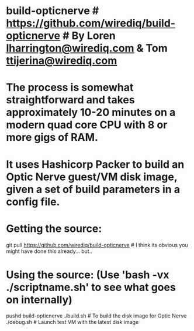 # build-opticnerve # https://github.com/wirediq/build-opticnerve # By Loren <lharrington@wirediq.com> & Tom <ttijerina@wirediq.com>
# The process is somewhat straightforward and takes approximately 10-20 minutes on a modern quad core CPU with 8 or more gigs of RAM.
# It uses Hashicorp Packer to build an Optic Nerve guest/VM disk image, given a set of build parameters in a config file.

# Getting the source:
git pull https://github.com/wirediq/build-opticnerve # I think its obvious you might have done this already... but..

# Using the source: (Use 'bash -vx ./scriptname.sh' to see what goes on internally)
pushd build-opticnerve
./build.sh # To build the disk image for Optic Nerve
./debug.sh # Launch test VM with the latest disk image
